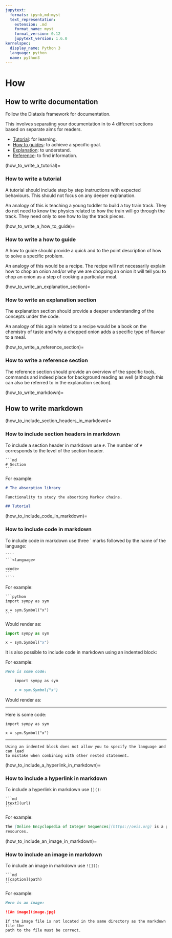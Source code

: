 ```yaml
---
jupytext:
  formats: ipynb,md:myst
  text_representation:
    extension: .md
    format_name: myst
    format_version: 0.12
    jupytext_version: 1.6.0
kernelspec:
  display_name: Python 3
  language: python
  name: python3
---
```


# How

## How to write documentation

Follow the Diataxis framework for documentation.

This involves separating your documentation in to 4 different sections based on
separate aims for readers.

- [Tutorial](how_to_write_a_tutorial): for learning.
- [How to guides](how_to_write_a_how_to_guide): to achieve a specific goal.
- [Explanation](how_to_write_an_explanation_section): to understand.
- [Reference](how_to_write_a_reference_section): to find information.

(how_to_write_a_tutorial)=

### How to write a tutorial

A tutorial should include step by step instructions with expected behaviours.
This should not focus on any deeper explanation.

An analogy of this is teaching a young toddler to build a toy train
track. They do not need to know the physics related to how the train will go
through the track. They need only to see how to lay the track pieces.

(how_to_write_a_how_to_guide)=

### How to write a how to guide

A how to guide should provide a quick and to the point description of how to
solve a specific problem.

An analogy of this would be a recipe. The recipe will not necessarily explain
how to chop an onion and/or why we are chopping an onion it will tell you
to chop an onion as a step of cooking a particular meal.

(how_to_write_an_explanation_section)=

### How to write an explanation section

The explanation section should provide a deeper understanding of the concepts
under the code.

An analogy of this again related to a recipe would be a book on the chemistry of
taste and why a chopped onion adds a specific type of flavour to a meal.

(how_to_write_a_reference_section)=

### How to write a reference section

The reference section should provide an overview of the specific tools, commands
and indeed place for background reading as well (although this can also be
referred to in the explanation section).

(how_to_write_markdown)=

## How to write markdown

(how_to_include_section_headers_in_markdown)=

### How to include section headers in markdown

To include a section header in markdown use `#`. The number of `#` corresponds
to the level of the section header.

````{tip}
```md
# Section
```
````

For example:

```md
# The absorption library

Functionality to study the absorbing Markov chains.

## Tutorial
```

(how_to_include_code_in_markdown)=

### How to include code in markdown

To include code in markdown use three ` marks followed by the name of the
language:

`````{tip}
````
```<language>

<code>
```
````
`````

For example:

````
```python
import sympy as sym

x = sym.Symbol("x")
```
````

Would render as:

```python
import sympy as sym

x = sym.Symbol("x")
```

It is also possible to include code in markdown using an indented block:

For example:

```md
Here is some code:

    import sympy as sym

    x = sym.Symbol("x")
```

Would render as:

---

Here is some code:

    import sympy as sym

    x = sym.Symbol("x")

---

```{attention}
Using an indented block does not allow you to specify the language and can lead
to mistake when combining with other nested statement.
```

(how_to_include_a_hyperlink_in_markdown)=

### How to include a hyperlink in markdown

To include a hyperlink in markdown use `[]()`:

````{tip}
```md
[text](url)
```
````

For example:

```md
The [Online Encyclopedia of Integer Sequences](https://oeis.org) is a good resources for studying
resources.
```

(how_to_include_an_image_in_markdown)=

### How to include an image in markdown

To include an image in markdown use `![]()`:

````{tip}
```md
![caption](path)
```
````

For example:

```md
Here is an image:

![An image](image.jpg)
```

```{attention}
If the image file is not located in the same directory as the markdown file the
path to the file must be correct.
```
